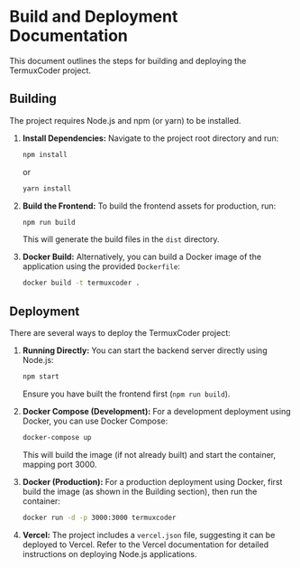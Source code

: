 # Build and Deployment Documentation

This document outlines the steps for building and deploying the TermuxCoder project.

## Building

The project requires Node.js and npm (or yarn) to be installed.

1.  **Install Dependencies:**
    Navigate to the project root directory and run:
    ```bash
    npm install
    ```
    or
    ```bash
    yarn install
    ```

2.  **Build the Frontend:**
    To build the frontend assets for production, run:
    ```bash
    npm run build
    ```
    This will generate the build files in the `dist` directory.

3.  **Docker Build:**
    Alternatively, you can build a Docker image of the application using the provided `Dockerfile`:
    ```bash
    docker build -t termuxcoder .
    ```

## Deployment

There are several ways to deploy the TermuxCoder project:

1.  **Running Directly:**
    You can start the backend server directly using Node.js:
    ```bash
    npm start
    ```
    Ensure you have built the frontend first (`npm run build`).

2.  **Docker Compose (Development):**
    For a development deployment using Docker, you can use Docker Compose:
    ```bash
    docker-compose up
    ```
    This will build the image (if not already built) and start the container, mapping port 3000.

3.  **Docker (Production):**
    For a production deployment using Docker, first build the image (as shown in the Building section), then run the container:
    ```bash
    docker run -d -p 3000:3000 termuxcoder
    ```

4.  **Vercel:**
    The project includes a `vercel.json` file, suggesting it can be deployed to Vercel. Refer to the Vercel documentation for detailed instructions on deploying Node.js applications.
